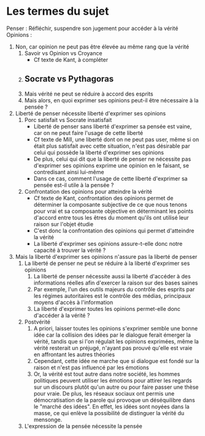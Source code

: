 # Les termes du sujet
Penser : Réfléchir, suspendre son jugement pour accéder à la vérité
Opinions : 

1. Non, car opinion ne peut pas être élevée au même rang que la vérité
	1. Savoir vs Opinion vs Croyance
		- Cf texte de Kant, à compléter
	2. Socrate vs Pythagoras
		- 
	3. Mais vérité ne peut se réduire à accord des esprits
	4. Mais alors, en quoi exprimer ses opinions peut-il être nécessaire à la pensée ?
2. Liberté de penser nécessite liberté d'exprimer ses opinions
	1. Porc satisfait vs Socrate insatisfait
		- Liberté de penser sans liberté d'exprimer sa pensée est vaine, car on ne peut faire l'usage de cette liberté
		- Cf texte de Mill, une liberté dont on ne peut pas user, même si on était plus satisfait avec cette situation, n'est pas désirable par celui qui possède la liberté d'exprimer ses opinions
		- De plus, celui qui dit que la liberté de penser ne nécessite pas d'exprimer ses opinions exprime une opinion en le faisant, se contredisant ainsi lui-même
		- Dans ce cas, comment l'usage de cette liberté d'exprimer sa pensée est-il utile à la pensée ?
	2. Confrontation des opinions pour atteindre la vérité
		- Cf texte de Kant, confrontation des opinions permet de déterminer la composante subjective de ce que nous tenons pour vrai et sa composante objective en déterminant les points d'accord entre tous les êtres du moment qu'ils ont utilisé leur raison sur l'objet étudie
		- C'est donc la confrontation des opinions qui permet d'atteindre la vérité
		- La liberté d'exprimer ses opinions assure-t-elle donc notre capacité à trouver la vérité ?
3. Mais la liberté d'exprimer ses opinions n'assure pas la liberté de penser
	1. La liberté de penser ne peut se réduire à la liberté d'exprimer ses opinions
		1. La liberté de penser nécessite aussi la liberté d'accéder à des informations réelles afin d'exercer la raison sur des bases saines 
		2. Par exemple, l'un des outils majeurs du contrôle des esprits par les régimes autoritaires est le contrôle des médias, principaux moyens d'accès à l'information
		3. La liberté d'exprimer toutes les opinions permet-elle donc d'accéder à la vérité ?
	2. Postvérité
		1. A priori, laisser toutes les opinions s'exprimer semble une bonne idée car la collision des idées par le dialogue ferait émerger la vérité, tandis que si l'on régulait les opinions exprimées, même la vérité resterait un préjugé, n'ayant pas prouvé qu'elle est vraie en affrontant les autres théories
		2. Cependant, cette idée ne marche que si dialogue est fondé sur la raison et n'est pas influencé par les émotions
		3. Or, la vérité est tout autre dans notre société, les hommes politiques peuvent utiliser les émotions pour attirer les regards sur un discours plutôt qu'un autre ou pour faire passer une thèse pour vraie. De plus, les réseaux sociaux ont permis une démocratisation de la parole qui provoque un déséquilibre dans le "marché des idées". En effet, les idées sont noyées dans la masse, ce qui enlève la possibilité de distinguer la vérité du mensonge. 
	3. L'expression de la pensée nécessite la pensée
